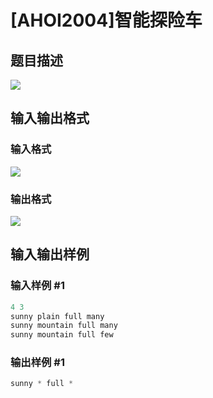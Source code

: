 # [AHOI2004]智能探险车

## 题目描述

![](https://cdn.luogu.com.cn/upload/pic/1657.png)

## 输入输出格式

### 输入格式

![](https://cdn.luogu.com.cn/upload/pic/1658.png)

### 输出格式

 ![](https://cdn.luogu.com.cn/upload/pic/1659.png)

## 输入输出样例

### 输入样例 #1

```cpp
4 3
sunny plain full many
sunny mountain full many
sunny mountain full few
```


### 输出样例 #1

```cpp
sunny * full *
```


